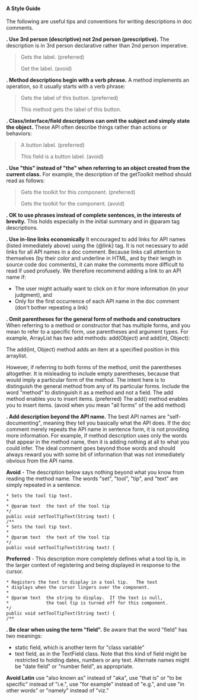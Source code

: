 #### A Style Guide
The following are useful tips and conventions for writing descriptions in doc comments.

**. Use 3rd person (descriptive) not 2nd person (prescriptive).**
The description is in 3rd person declarative rather than 2nd person imperative.
>Gets the label. (preferred)
>
>Get the label. (avoid)

**. Method descriptions begin with a verb phrase.**
A method implements an operation, so it usually starts with a verb phrase:
>Gets the label of this button. (preferred)
>
>This method gets the label of this button.

**. Class/interface/field descriptions can omit the subject and simply state the object.**
These API often describe things rather than actions or behaviors:
>A button label. (preferred)
>
>This field is a button label. (avoid)

**. Use "this" instead of "the" when referring to an object created from the current class.**
For example, the description of the getToolkit method should read as follows:
>Gets the toolkit for this component. (preferred)
>
>Gets the toolkit for the component. (avoid)

**. OK to use phrases instead of complete sentences, in the interests of brevity.**
This holds especially in the initial summary and in @param tag descriptions.

**. Use in-line links economically**
It encouraged to add links for API names (listed immediately above) using the {@link} tag. It is not necessary to add links for all API names in a doc comment. Because links call attention to themselves (by their color and underline in HTML, and by their length in source code doc comments), it can make the comments more difficult to read if used profusely. We therefore recommend adding a link to an API name if:
- The user might actually want to click on it for more information (in your judgment), and
- Only for the first occurrence of each API name in the doc comment (don't bother repeating a link)

**. Omit parentheses for the general form of methods and constructors**
When referring to a method or constructor that has multiple forms, and you mean to refer to a specific form, use parentheses and argument types. For example, ArrayList has two add methods: add(Object) and add(int, Object):

The add(int, Object) method adds an item at a specified position in this arraylist.

However, if referring to both forms of the method, omit the parentheses altogether. It is misleading to include empty parentheses, because that would imply a particular form of the method. The intent here is to distinguish the general method from any of its particular forms. Include the word "method" to distinguish it as a method and not a field.
The add method enables you to insert items. (preferred)
The add() method enables you to insert items. (avoid when you mean "all forms" of the add method)

**. Add description beyond the API name.**
The best API names are "self-documenting", meaning they tell you basically what the API does. If the doc comment merely repeats the API name in sentence form, it is not providing more information. For example, if method description uses only the words that appear in the method name, then it is adding nothing at all to what you could infer. The ideal comment goes beyond those words and should always reward you with some bit of information that was not immediately obvious from the API name.

**Avoid** - The description below says nothing beyond what you know from reading the method name. The words "set", "tool", "tip", and "text" are simply repeated in a sentence.

```/**
* Sets the tool tip text.
*
* @param text  the text of the tool tip
*/
public void setToolTipText(String text) {
/**
* Sets the tool tip text.
*
* @param text  the text of the tool tip
*/
public void setToolTipText(String text) {
```
**Preferred** - This description more completely defines what a tool tip is, in the larger context of registering and being displayed in response to the cursor.

```/**
* Registers the text to display in a tool tip.   The text
* displays when the cursor lingers over the component.
*
* @param text  the string to display.  If the text is null,
*              the tool tip is turned off for this component.
*/
public void setToolTipText(String text) {
/**
```


**. Be clear when using the term "field".**
Be aware that the word "field" has two meanings:
- static field, which is another term for "class variable"
- text field, as in the TextField class. Note that this kind of field might be restricted to holding dates, numbers or any text. Alternate names might be "date field" or "number field", as appropriate.

**Avoid Latin**
use "also known as" instead of "aka", use "that is" or "to be specific" instead of "i.e.", use "for example" instead of "e.g.", and use "in other words" or "namely" instead of "viz."